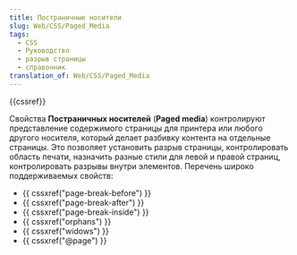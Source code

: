 ```yaml
---
title: Постраничные носители
slug: Web/CSS/Paged_Media
tags:
  - CSS
  - Руководство
  - разрыв страницы
  - справочник
translation_of: Web/CSS/Paged_Media
---
```

<div>{{cssref}}</div>

<p>Свойства <strong>Постраничных носителей</strong> (<strong>Paged media</strong>) контролируют представление содержимого страницы для принтера или любого другого носителя, который делает разбивку контента на отдельные страницы. Это позволяет установить разрыв страницы, контролировать область печати, назначить разные стили для левой и правой страниц, контролировать разрывы внутри элементов. Перечень широко поддерживаемых свойств:</p>

<ul>
 <li>{{ cssxref("page-break-before") }}</li>
 <li>{{ cssxref("page-break-after") }}</li>
 <li>{{ cssxref("page-break-inside") }}</li>
 <li>{{ cssxref("orphans") }}</li>
 <li>{{ cssxref("widows") }}</li>
 <li>{{ cssxref("@page") }}</li>
</ul>

